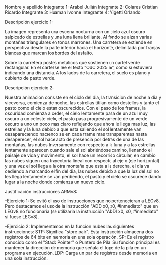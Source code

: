 Nombre y apellido 
Integrante 1: Arabel Julián
Integrante 2: Colares Cristian Ricardo
Integrante 3: Huaman Ivonne
Integrante 4: Vigetti Orlando


Descripción ejercicio 1: 

La imagen representa una escena nocturna con un cielo azul oscuro salpicado de estrellas y una luna llena brillante. Al fondo se alzan varias montañas triangulares en tonos marrones. Una carretera se extiende en perspectiva desde la parte inferior hacia el horizonte, delimitada por franjas blancas que marcan los bordes del asfalto.

Sobre la carretera postes metálicos que sostienen un cartel verde rectangular. En el cartel se lee el texto “OdC 2025 m”, como si estuviera indicando una distancia. A los lados de la carretera, el suelo es plano y cubierto de pasto verde.


Descripción ejercicio 2:

Nuestra animacion consiste en el ciclo del dia, la transicion de noche a dia y viceversa, comienza de noche, las estrellas titilan como destellos y tanto el pasto como el cielo estan oscurecidos. Con el paso de los frames, la oscuridad comienza a ceder, el cielo lentamente pasa de un azul muy oscuro a un celeste cielo, el pasto pasa progresivamente de un verde oscuro a uno un poco mas claro reflejando que ahora le llega mas luz, las estrellas y la luna debido a que esta saliendo el sol lentamente van desapareciendo haciendo se en cada frame mas transparentes hasta desaperecer, el sol hace acto de presencia por detras de una de las montañas, las nubes Inversamente con respecto a la luna y a las estrellas lentamente aparecen cuando sale el sol abriéndose camino, llenando el paisaje de vida y movimiento, el sol hace un recorrido circular, en cambio las nubes siguen una trayectoria lineal con respecto al eje x (eje horizontal) y una vez el sol llega a la otra montaña que esta a la derecha, el dia va cediendo a marcando el fin del dia, las nubes debido a que la luz del sol no les llega lentamente se van perdiendo, el pasto y el cielo se oscurece dando lugar a la noche donde comienza un nuevo ciclo.

Justificación instrucciones ARMv8: 
    
-Ejercicio 1: 
Se evitó el uso de instrucciones que no pertenecieran a LEGv8. Pero destacamos el uso de la instrucción "ADD x0, x0, #inmediato" que en LEGv8 no funcionaría (se utilizaria la instrucción "ADDI x0, x0, #inmediato" si fuese LEGv8).

-Ejercicio 2: 
Implementamos en la funcion nubes las siguientes instrucciones:
STP: Significa "store pair". Esta instrucción almacena dos registros de 64 bits en memoria en una sola operación. 
SP: Es el registro conocido como el "Stack Pointer" o Puntero de Pila. Su función principal es mantener la dirección de memoria que señala el tope de la pila en un programa en ejecución.
LDP: Carga un par de registros desde memoria en una sola instrucción.
